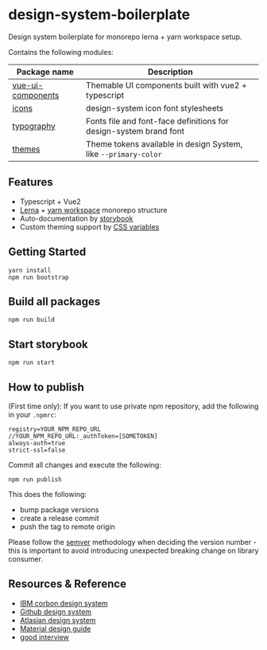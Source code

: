 # design-system-boilerplate

Design system boilerplate for monorepo lerna + yarn workspace setup.

Contains the following modules:

| Package name   | Description                                                 |
|----------------|-------------------------------------------------------------|
| [vue-ui-components](./packages/vue-ui-components) | Themable UI components built with vue2 + typescript         |
| [icons](./packages/icons)          | design-system icon font stylesheets                              |
| [typography](./packages/typography)     | Fonts file and font-face definitions for design-system brand font |
| [themes](./packages/themes)     | Theme tokens available in design System, like `--primary-color` |

## Features
* Typescript + Vue2
* [Lerna](https://github.com/lerna/lerna) + [yarn workspace](https://classic.yarnpkg.com/ja/docs/cli/workspace/) monorepo structure
* Auto-documentation by [storybook](https://storybook.js.org/)
* Custom theming support by [CSS variables](https://developer.mozilla.org/en-US/docs/Web/CSS/Using_CSS_custom_properties)

## Getting Started

```
yarn install
npm run bootstrap
```

## Build all packages

```
npm run build
```

## Start storybook

```
npm run start
```

## How to publish

(First time only): If you want to use private npm repository, add the following in your `.npmrc`:

```
registry=YOUR_NPM_REPO_URL
//YOUR_NPM_REPO_URL:_authToken=[SOMETOKEN]
always-auth=true
strict-ssl=false
```

Commit all changes and execute the following:

```
npm run publish
```

This does the following:
* bump package versions
* create a release commit
* push the tag to remote origin

Please follow the [semver](https://docs.npmjs.com/about-semantic-versioning) methodology when deciding the version number - this is important to avoid introducing unexpected breaking change on library consumer.


## Resources & Reference
* [IBM corbon design system](https://github.com/carbon-design-system/carbon)
* [Github design system](https://primer.style/)
* [Atlasian design system](https://atlassian.design/components/select/)
* [Material design guide](https://material.io/design/)
* [good interview](https://www.uxpin.com/studio/blog/githubs-design-system-interview-diana-mounter/)

